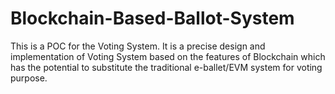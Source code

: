 # Blockchain-Based-Ballot-System
This is a POC for the Voting System. It is a precise design and implementation of Voting System based on the features of Blockchain which has the potential to substitute the traditional e-ballet/EVM system for voting purpose.
